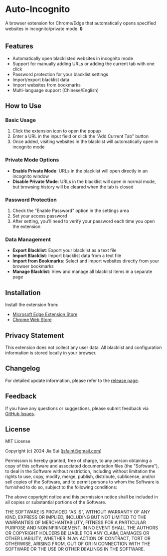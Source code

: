 # Auto-Incognito

A browser extension for Chrome/Edge that automatically opens specified websites in incognito/private mode. 🔒

## Features

- Automatically open blacklisted websites in incognito mode
- Support for manually adding URLs or adding the current tab with one click
- Password protection for your blacklist settings
- Import/export blacklist data
- Import websites from bookmarks
- Multi-language support (Chinese/English)

## How to Use

### Basic Usage
1. Click the extension icon to open the popup
2. Enter a URL in the input field or click the "Add Current Tab" button
3. Once added, visiting websites in the blacklist will automatically open in incognito mode

### Private Mode Options
- **Enable Private Mode**: URLs in the blacklist will open directly in an incognito window
- **Disable Private Mode**: URLs in the blacklist will open in normal mode, but browsing history will be cleared when the tab is closed

### Password Protection
1. Check the "Enable Password" option in the settings area
2. Set your access password
3. After setting, you'll need to verify your password each time you open the extension

### Data Management
- **Export Blacklist**: Export your blacklist as a text file
- **Import Blacklist**: Import blacklist data from a text file
- **Import from Bookmarks**: Select and import websites directly from your browser bookmarks
- **Manage Blacklist**: View and manage all blacklist items in a separate page

## Installation

Install the extension from:
- [Microsoft Edge Extension Store](https://microsoftedge.microsoft.com/addons/detail/jifongmjndlfaakddlefojdgnijchfio)
- [Chrome Web Store](https://chromewebstore.google.com/detail/%E8%87%AA%E5%8A%A8%E9%9A%90%E7%A7%81%E6%A8%A1%E5%BC%8F/iligdhpfclclkdegfdicjniagankbpdb)

## Privacy Statement

This extension does not collect any user data. All blacklist and configuration information is stored locally in your browser.

## Changelog

For detailed update information, please refer to the [release page](https://github.com/jsfaint/auto-incognito/releases).

## Feedback

If you have any questions or suggestions, please submit feedback via [GitHub Issues](https://github.com/jsfaint/auto-incognito/issues).

## License

MIT License

Copyright (c) 2024 Jia Sui (jsfaint@gmail.com)

Permission is hereby granted, free of charge, to any person obtaining a copy
of this software and associated documentation files (the "Software"), to deal
in the Software without restriction, including without limitation the rights
to use, copy, modify, merge, publish, distribute, sublicense, and/or sell
copies of the Software, and to permit persons to whom the Software is
furnished to do so, subject to the following conditions:

The above copyright notice and this permission notice shall be included in all
copies or substantial portions of the Software.

THE SOFTWARE IS PROVIDED "AS IS", WITHOUT WARRANTY OF ANY KIND, EXPRESS OR
IMPLIED, INCLUDING BUT NOT LIMITED TO THE WARRANTIES OF MERCHANTABILITY,
FITNESS FOR A PARTICULAR PURPOSE AND NONINFRINGEMENT. IN NO EVENT SHALL THE
AUTHORS OR COPYRIGHT HOLDERS BE LIABLE FOR ANY CLAIM, DAMAGES OR OTHER
LIABILITY, WHETHER IN AN ACTION OF CONTRACT, TORT OR OTHERWISE, ARISING FROM,
OUT OF OR IN CONNECTION WITH THE SOFTWARE OR THE USE OR OTHER DEALINGS IN THE
SOFTWARE.
